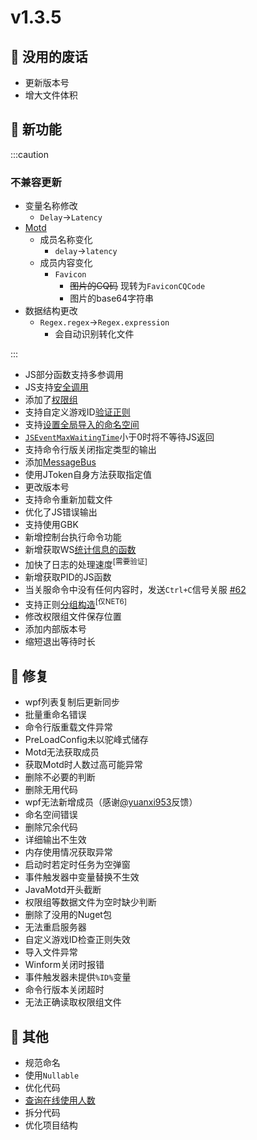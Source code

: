 # v1.3.5

## 🎉 没用的废话

- 更新版本号
- 增大文件体积

## 🚀 新功能

:::caution

### 不兼容更新

- 变量名称修改
  - `Delay`->`Latency`
- [Motd](../development/class/Motd)
  - 成员名称变化
    - `delay`->`latency`
  - 成员内容变化
    - `Favicon`
      - ~~图片的CQ码~~ 现转为`FaviconCQCode`
      - 图片的base64字符串
- 数据结构更改
  - `Regex.regex`->`Regex.expression`
    - 会自动识别转化文件

:::

- JS部分函数支持多参调用
- JS支持[安全调用](../development/function/serein#安全调用函数)
- 添加了[权限组](../development/permissionGroup)
- 支持自定义游戏ID[验证正则](../guide/member#食用方法)
- 支持[设置全局导入的命名空间](../guide/hiddenSettings#jsglobalassemblies)
- [`JSEventMaxWaitingTime`](../guide/hiddenSettings#jseventmaxwaitingtime)小于0时将不等待JS返回
- 支持命令行版关闭指定类型的输出
- 添加[MessageBus](../development/class/MessageBus)
- 使用JToken自身方法获取指定值
- 更改版本号
- 支持命令重新加载文件
- 优化了JS错误输出
- 支持使用GBK
- 新增控制台执行命令功能
- 新增获取WS[统计信息的函数](../development/function/msg#获取自身id使用serein缓存)
- 加快了日志的处理速度<sup>[需要验证]</sup>
- 新增获取PID的JS函数
- 当关服命令中没有任何内容时，发送`Ctrl+C`信号关服 [#62](https://github.com/Zaitonn/Serein/issues/62)
- 支持正则[分组构造](../guide/regex#正则表达式)<sup>[仅NET6]</sup>
- 修改权限组文件保存位置
- 添加内部版本号
- 缩短退出等待时长

## 🐛 修复

- wpf列表复制后更新同步
- 批量重命名错误
- 命令行版重载文件异常
- PreLoadConfig未以驼峰式储存
- Motd无法获取成员
- 获取Motd时人数过高可能异常
- 删除不必要的判断
- 删除无用代码
- wpf无法新增成员（感谢[@yuanxi953](https://github.com/yuanxi953)反馈）
- 命名空间错误
- 删除冗余代码
- 详细输出不生效
- 内存使用情况获取异常
- 启动时若定时任务为空弹窗
- 事件触发器中变量替换不生效
- JavaMotd开头截断
- 权限组等数据文件为空时缺少判断
- 删除了没用的Nuget包
- 无法重启服务器
- 自定义游戏ID检查正则失效
- 导入文件异常
- Winform关闭时报错
- 事件触发器未提供`%ID%`变量
- 命令行版本关闭超时
- 无法正确读取权限组文件

## 🧰 其他

- 规范命名
- 使用`Nullable`
- 优化代码
- [查询在线使用人数](/onlineCount)
- 拆分代码
- 优化项目结构
  